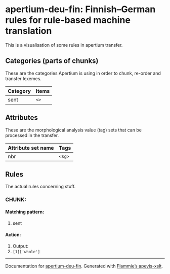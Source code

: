 
# apertium-deu-fin: Finnish–German rules for rule-based machine translation

This is a visualisation of some rules in apertium transfer.


## Categories (parts of chunks)
   
These are the categories Apertium is using in order to chunk, re-order and
transfer lexemes.
    
| Category | Items |
|:---------|:------|
| sent |  `<>`  |

    
## Attributes

These are the morphological analysis value (tag) sets that can be processed in
the transfer.

| Attribute set name | Tags |
|:-------------------|:-----|
| nbr | `<sg>`  |


## Rules
    
The actual rules concerning stuff.



### CHUNK:
    
#### Matching pattern:
    

1. sent

#### Action:
    

1. Output: 
  1. `[1]['whole']` 
    

- - -

Documentation for [apertium-deu-fin](//github.com/apertium/apertium-deu-fin/).
Generated with [Flammie’s apevis-xslt](https://github.com/flammie/apevis-xslt).
  